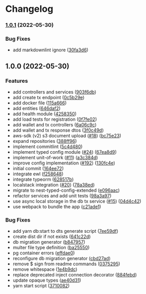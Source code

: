 # Changelog

### [1.0.1](https://github.com/nicolaspearson/nestjs.dellingr/compare/v1.0.0...v1.0.1) (2022-05-30)


### Bug Fixes

* add markdownlint ignore ([30fa3d6](https://github.com/nicolaspearson/nestjs.dellingr/commit/30fa3d62d8d8cc262e89eb9409bc3efd2cd7455f))

## 1.0.0 (2022-05-30)


### Features

* add controllers and services ([903f6db](https://github.com/nicolaspearson/nestjs.dellingr/commit/903f6db350c3da9a5f2bc5e7183d78529aa32bbb))
* add create tx endpoint ([0c5b29e](https://github.com/nicolaspearson/nestjs.dellingr/commit/0c5b29e7c5a213a77bbaeb2e1d4d36c151fc574f))
* add docker file ([115a666](https://github.com/nicolaspearson/nestjs.dellingr/commit/115a666db4e389f3249578b7573b9412a94b860a))
* add entities ([646daf2](https://github.com/nicolaspearson/nestjs.dellingr/commit/646daf205866f2fb2b68114a316ae857a00af44d))
* add health module ([4258350](https://github.com/nicolaspearson/nestjs.dellingr/commit/4258350627bc2d080923e4adf32d85ca9680569b))
* add load tests for registration ([0f7fe02](https://github.com/nicolaspearson/nestjs.dellingr/commit/0f7fe022cfa5ee68c4321c3307e155a273a5ffef))
* add wallet and tx controllers ([6a06c9c](https://github.com/nicolaspearson/nestjs.dellingr/commit/6a06c9c682edd531ca3c5caec98424b3dd2d2f5b))
* add wallet and tx response dtos ([3f0c49d](https://github.com/nicolaspearson/nestjs.dellingr/commit/3f0c49d0d3bf2895a39254d463e002d2abb9244b))
* aws-sdk (v2) s3 document upload ([#18](https://github.com/nicolaspearson/nestjs.dellingr/issues/18)) ([bc75e23](https://github.com/nicolaspearson/nestjs.dellingr/commit/bc75e2351df4b0132391562a7a1b1deb9d2da8d5))
* expand repositories ([388ff96](https://github.com/nicolaspearson/nestjs.dellingr/commit/388ff9690db9895658012a005fb706410729b683))
* implement commitlint ([5c4d480](https://github.com/nicolaspearson/nestjs.dellingr/commit/5c4d48031a4cdd9c31fba2bb976477cacb9625be))
* implement typed config module ([#24](https://github.com/nicolaspearson/nestjs.dellingr/issues/24)) ([67ea8d9](https://github.com/nicolaspearson/nestjs.dellingr/commit/67ea8d94ae227fad55a816c7cafd44551bcbc9e1))
* implement unit-of-work ([#11](https://github.com/nicolaspearson/nestjs.dellingr/issues/11)) ([a3c384d](https://github.com/nicolaspearson/nestjs.dellingr/commit/a3c384d93e190fb5de0554ded4ead2908486e9ab))
* improve config implementation ([#192](https://github.com/nicolaspearson/nestjs.dellingr/issues/192)) ([130fc4e](https://github.com/nicolaspearson/nestjs.dellingr/commit/130fc4e964e3379043ceb2c359e7a6c7553e78d9))
* initial commit ([164ee72](https://github.com/nicolaspearson/nestjs.dellingr/commit/164ee72566522213d48b8c02f9d91cfd93c13041))
* integrate ewl ([f258648](https://github.com/nicolaspearson/nestjs.dellingr/commit/f258648df789103fe85e1c5a76386550d407ff51))
* integrate typeorm ([628517b](https://github.com/nicolaspearson/nestjs.dellingr/commit/628517bf295e6d2a14e9be67146b3b349b7798f5))
* localstack integration ([#20](https://github.com/nicolaspearson/nestjs.dellingr/issues/20)) ([78a38ed](https://github.com/nicolaspearson/nestjs.dellingr/commit/78a38edc57123d9bbca897f12fc4fa679be330f6))
* migrate to nest-typed-config-extended ([e096aac](https://github.com/nicolaspearson/nestjs.dellingr/commit/e096aac4bfc50d30c06e577b27cb534c1acef480))
* refactor services and add unit tests ([98a3a97](https://github.com/nicolaspearson/nestjs.dellingr/commit/98a3a970eadb07b03f9e12c52aefe2e9b5abc6cf))
* use async local storage in the db tx service ([#15](https://github.com/nicolaspearson/nestjs.dellingr/issues/15)) ([04d4c42](https://github.com/nicolaspearson/nestjs.dellingr/commit/04d4c427e4cafa1de724523bedde268a91bba468))
* use webpack to bundle the app ([c21ade1](https://github.com/nicolaspearson/nestjs.dellingr/commit/c21ade1b9e542f15d8a040067030abedda9459d8))


### Bug Fixes

* add yarn db:start to dts generate script ([7ee59df](https://github.com/nicolaspearson/nestjs.dellingr/commit/7ee59df593fbf75dad33311718c3418255b83619))
* create dist dir if not exists ([641c22d](https://github.com/nicolaspearson/nestjs.dellingr/commit/641c22dd2caf52413b393a1a81b88d97a958f280))
* db migration generator ([b847957](https://github.com/nicolaspearson/nestjs.dellingr/commit/b84795786a686507d4344e0e5025f0b41b61dd32))
* multer file type definition ([ba25550](https://github.com/nicolaspearson/nestjs.dellingr/commit/ba255506f4891ab1469d84995802f292439ef494))
* pg container errors ([effdae0](https://github.com/nicolaspearson/nestjs.dellingr/commit/effdae0a158152f0f76f66e203309a3a7909ad93))
* reconfigure db migration generator ([cbd27ad](https://github.com/nicolaspearson/nestjs.dellingr/commit/cbd27ade1911b78c7b723e32e5ac33b88f215e23))
* remove $ sign from readme commands ([0375295](https://github.com/nicolaspearson/nestjs.dellingr/commit/037529528c764caae57d91d3a3e65be88306d303))
* remove whitespace ([1e4b9dc](https://github.com/nicolaspearson/nestjs.dellingr/commit/1e4b9dc5a5bdf602688f8087c4cc453804b7c8fa))
* replace deprecated inject connection decorator ([884febd](https://github.com/nicolaspearson/nestjs.dellingr/commit/884febdd08f991374cc88b5e14ecdee2832cd28f))
* update opaque types ([ae40d31](https://github.com/nicolaspearson/nestjs.dellingr/commit/ae40d31cb2f9cab4909b1c2164fcdf427aa06556))
* yarn start script ([3710082](https://github.com/nicolaspearson/nestjs.dellingr/commit/3710082bf15392c58a8f69e3198d87128fb668b1))
